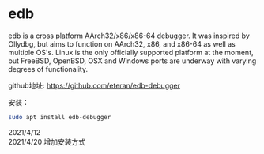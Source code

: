 # edb

edb is a cross platform AArch32/x86/x86-64 debugger. It was inspired by Ollydbg, but aims to function on AArch32, x86, and x86-64 as well as multiple OS's. Linux is the only officially supported platform at the moment, but FreeBSD, OpenBSD, OSX and Windows ports are underway with varying degrees of functionality.  

github地址: https://github.com/eteran/edb-debugger  

安装：  
```bash
sudo apt install edb-debugger
```


2021/4/12  
2021/4/20 增加安装方式  
